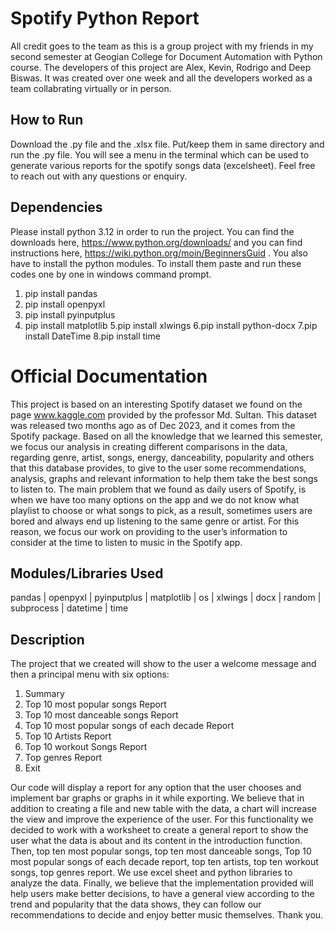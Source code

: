 # Spotify Python Report
All credit goes to the team as this is a group project with my friends in my second semester at Geogian College for Document Automation with Python course. The developers of this project are Alex, Kevin, Rodrigo and Deep Biswas. It was created over one week and all the developers worked as a team collabrating virtually or in person. 
## How to Run
Download the .py file and the .xlsx file. Put/keep them in same directory and run the .py file. You will see a menu in the terminal which can be used to generate various reports for the spotify songs data (excelsheet). 
Feel free to reach out with any questions or enquiry.
## Dependencies
Please install python 3.12 in order to run the project. You can find the downloads here, https://www.python.org/downloads/ and you can find instructions here, https://wiki.python.org/moin/BeginnersGuid . You also have to install the python modules. To install them paste and run these codes one by one in windows command prompt.
  1. pip install pandas
  2. pip install openpyxl
  3. pip install pyinputplus
  4. pip install matplotlib
  5.pip install xlwings
  6.pip install python-docx
  7.pip install DateTime
  8.pip install time

# Official Documentation
This project is based on an interesting Spotify dataset we found on the page www.kaggle.com provided by the professor Md. Sultan. This dataset was released two months ago as of Dec 2023, and it comes from the Spotify package. Based on all the knowledge that we learned this semester, we focus our analysis in creating different comparisons in the data, regarding genre, artist, songs, energy, danceability, popularity and others that this database provides, to give to the user some recommendations, analysis, graphs and relevant information to help them take the best songs to listen to. The main problem that we found as daily users of Spotify, is when we have too many options on the app and we do not know what playlist to choose or what songs to pick, as a result, sometimes users are bored and always end up listening to the same genre or artist. For this reason, we focus our work on providing to the user’s information to consider at the time to listen to music in the Spotify app.
## Modules/Libraries Used
pandas | openpyxl | pyinputplus | matplotlib | os | xlwings | docx | random | subprocess | datetime | time 
## Description
The project that we created will show to the user a welcome message and then a principal menu with six options:
1. Summary
2. Top 10 most popular songs Report
3. Top 10 most danceable songs Report
4. Top 10 most popular songs of each decade Report
5. Top 10 Artists Report
6. Top 10 workout Songs Report
7. Top genres Report
8. Exit

Our code will display a report for any option that the user chooses and implement bar graphs or graphs in it while exporting. We believe that in addition to creating a file and new table with the data, a chart will increase the view and improve the experience of the user. For this functionality we decided to work with a worksheet to create a general report to show the user what the data is about and its content in the introduction function. Then, top ten most popular songs, top ten most danceable songs, Top 10 most popular songs of each decade report, top ten artists, top ten workout songs, top genres report. We use excel sheet and python libraries to analyze the data. Finally, we believe that the implementation provided will help users make better decisions, to have a general view according to the trend and popularity that the data shows, they can follow our recommendations to decide and enjoy better music themselves.
Thank you.

